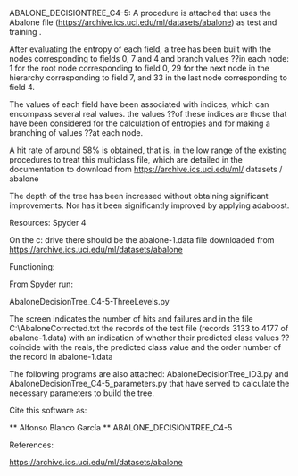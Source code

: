 ABALONE_DECISIONTREE_C4-5: A procedure is attached that uses the Abalone file (https://archive.ics.uci.edu/ml/datasets/abalone) as test and training .

 After evaluating the entropy of each field, a tree has been built with the nodes corresponding to fields 0, 7 and 4 and branch values ??in each node: 1 for the root node corresponding to field 0, 29 for the next node in the hierarchy corresponding to field 7, and 33 in the last node corresponding to field 4.

The values of each field have been associated with indices, which can encompass several real values. the values ??of these indices are those that have been considered for the calculation of entropies and for making a branching of values ??at each node.

A hit rate of around 58% is obtained, that is, in the low range of the existing procedures to treat this multiclass file, which are detailed in the documentation to download from https://archive.ics.uci.edu/ml/ datasets / abalone

The depth of the tree has been increased without obtaining significant improvements. Nor has it been significantly improved by applying adaboost.
 

Resources: Spyder 4

On the c: drive there should be the abalone-1.data file downloaded from https://archive.ics.uci.edu/ml/datasets/abalone

Functioning:

From Spyder run:

AbaloneDecisionTree_C4-5-ThreeLevels.py

The screen indicates the number of hits and failures and in the file C:\AbaloneCorrected.txt the records of the test file (records 3133 to 4177 of abalone-1.data) with an indication of whether their predicted class values ??coincide with the reals, the predicted class value and the order number of the record in abalone-1.data

The following programs are also attached: AbaloneDecisionTree_ID3.py and AbaloneDecisionTree_C4-5_parameters.py that have served to calculate the necessary parameters to build the tree.


Cite this software as:

** Alfonso Blanco García ** ABALONE_DECISIONTREE_C4-5

References:

https://archive.ics.uci.edu/ml/datasets/abalone

